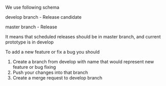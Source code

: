 We use following schema 

develop branch - Release candidate

master branch -  Release

It means that scheduled releases should be in master branch, and current prototype is in develop 

To add a new feature or fix a bug you should 
1. Create a branch from develop with name that would represent new feature or bug fixing
2. Push your changes into that branch
3. Create a merge request to develop branch